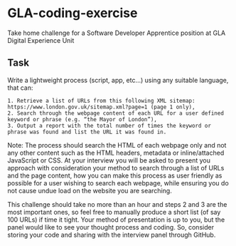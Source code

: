 # GLA-coding-exercise
Take home challenge for a Software Developer Apprentice position at GLA Digital Experience Unit

## Task

Write a lightweight process (script, app, etc…) using any suitable language, that can:

    1. Retrieve a list of URLs from this following XML sitemap: https://www.london.gov.uk/sitemap.xml?page=1 (page 1 only), 
    2. Search through the webpage content of each URL for a user defined keyword or phrase (e.g. “the Mayor of London”),
    3. Output a report with the total number of times the keyword or phrase was found and list the URL it was found in.

Note: The process should search the HTML <body> of each webpage only and not any other content such as the HTML headers, metadata or inline/attached JavaScript or CSS.
At your interview you will be asked to present you approach with consideration your method to search through a list of URLs and the page content, how you can make this process as user friendly as possible for a user wishing to search each webpage, while ensuring you do not cause undue load on the website you are searching.

This challenge should take no more than an hour and steps 2 and 3 are the most important ones, so feel free to manually produce a short list (of say 100 URLs) if time it tight.
Your method of presentation is up to you, but the panel would like to see your thought process and coding. So, consider storing your code and sharing with the interview panel through GitHub.